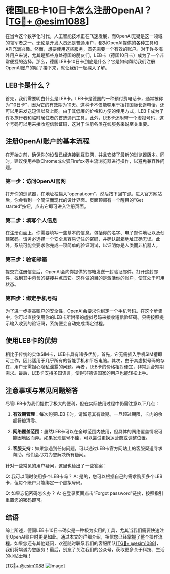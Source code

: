 # 德国LEB卡10日卡怎么注册OpenAI？[[TG💪+ @esim1088](https://t.me/s/esim1088)]

在当今这个数字化时代，人工智能技术正在飞速发展，而OpenAI无疑是这一领域的领军者之一。无论是开发人员还是普通用户，都对OpenAI提供的各种工具和API充满兴趣。然而，想要使用这些服务，首先需要一个有效的账户。对于许多海外用户来说，尤其是那些身处德国的朋友们，LEB卡（德国10日卡）成为了一个非常便捷的选择。那么，德国LEB卡10日卡到底是什么？它是如何帮助我们注册OpenAI账户的呢？接下来，就让我们一起深入了解。

## LEB卡是什么？

首先，我们需要明白什么是LEB卡。LEB卡是德国的一种预付费电话卡，通常被称为“10日卡”，因为它的有效期为10天。这种卡不仅能够用于拨打国际长途电话，还可以用来发送短信以及上网。由于其低廉的价格和方便的使用方式，LEB卡成为了许多旅行者和临时居住者的首选通讯工具。此外，LEB卡还附带一个虚拟号码，这个号码可以用来接收短信验证码，这对于注册各类在线服务来说至关重要。

## 注册OpenAI账户的基本流程

在开始之前，确保你的设备已经连接到互联网，并且安装了最新的浏览器版本。同时，建议使用谷歌Chrome或火狐Firefox等主流浏览器进行操作，以避免兼容性问题。

### 第一步：访问OpenAI官网

打开你的浏览器，在地址栏输入“openai.com”，然后按下回车键。进入官方网站后，你会看到一个简洁而现代的设计界面。页面顶部有一个醒目的“Get started”按钮，点击它即可进入注册页面。

### 第二步：填写个人信息

在注册页面上，你需要填写一些基本的信息，包括你的名字、电子邮件地址以及创建密码。请务必选择一个安全且容易记住的密码，并确认邮箱地址正确无误。此外，系统可能会要求你完成一项简单的验证测试，以证明你是人类而非机器人。

### 第三步：验证邮箱

提交完注册信息后，OpenAI会向你提供的邮箱发送一封验证邮件。打开这封邮件，找到其中包含的链接并点击它。这样做的目的是激活你的账户，使其处于可用状态。

### 第四步：绑定手机号码

为了进一步提高账户的安全性，OpenAI会要求你绑定一个手机号码。在这个步骤中，你可以直接使用你的LEB卡所附带的虚拟号码来接收短信验证码。只需按照提示输入收到的验证码，系统便会自动完成绑定过程。

## 使用LEB卡的优势

相比于传统的实体SIM卡，LEB卡具有诸多优势。首先，它无需插入手机SIM槽即可工作，因此适用于几乎所有的智能手机和平板电脑。其次，由于其虚拟号码的存在，用户无需担心隐私泄露的问题。再者，LEB卡的价格相对便宜，非常适合短期需求。最后，LEB卡支持多国语言，使得非德语国家的用户也能轻松上手。

## 注意事项与常见问题解答

尽管LEB卡为我们提供了极大的便利，但在实际使用过程中仍需注意以下几点：

1. **有效期管理**：每次购买LEB卡时，请留意其有效期。一旦超过期限，卡内的余额将被清零。
   
2. **网络覆盖范围**：虽然LEB卡可以在全球范围内使用，但具体的网络覆盖情况可能因地区而异。如果发现信号不佳，可以尝试更换运营商或调整位置。

3. **客服支持**：如果您遇到任何问题，可以通过LEB卡官方网站上的客服渠道寻求帮助。他们会尽力为您解决所有疑问。

针对一些常见的用户疑问，这里也给出了一些答案：

Q: 我可以同时使用多个LEB卡吗？
A: 是的，您可以根据自己的需求购买多个LEB卡，但每个账户只能绑定一个虚拟号码。

Q: 如果忘记密码怎么办？
A: 在登录页面点击“Forgot password”链接，按照指引重置您的密码即可。

## 结语

综上所述，德国LEB卡10日卡确实是一种极为实用的工具，尤其当我们需要快速注册OpenAI账户时更是如此。通过本文的详细介绍，相信您已经掌握了整个操作流程。如果您还有其他疑问，欢迎随时联系我们的客服团队[[TG💪+ @esim1088](https://t.me/s/esim1088)]，我们将竭诚为您服务！最后，别忘了关注我们的公众号，获取更多关于科技、生活的小贴士哦！

[[TG💪+ @esim1088](https://t.me/s/esim1088) ![Image](https://i.postimg.cc/4NQfJmqS/Snipaste-2025-05-13-00-14-12.png)]